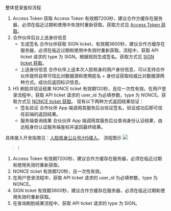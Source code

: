 整体登录鉴权流程
1. Access Token 获取
Access Token 有效期7200秒，建议合作方缓存在服务器，必须在临近过期和使用中失效时重新获取。获取方式见 [Access Token 获取]()。
2. 合作伙伴后台上送身份信息
   - 生成签名
合作伙伴获取 SIGN ticket，有效期3600秒，建议合作方缓存在服务器，必须在临近过期和使用中失效时重新获取。流程中，获取 API ticket 请求的 type 为 SIGN。根据规则生成签名。获取方式见 [SIGN ticket 获取]()。
   - 上送身份信息
合作伙伴上送本次人脸核身的用户身份信息，可以支持合作伙伴提供自带可信比对数据源和使用姓名 + 身份证获取权威比对数据源两种方式。成功后返回标识信息。
3. H5 刷脸并验证结果
NONCE ticket 有效期120秒，且仅一次性有效。在用户登录流程中，获取 API ticket 请求的 user_id 为必填参数，type 为 NONCE。获取方式见 [NONCE ticket 获取]()。
现有以下两种方式返回结果验证：
      - 签名验证
合作伙伴 App 端调用其服务后台验证签名，验证成功后即可信任前端的返回结果。
      - 服务端查询结果
合伙伙伴 App 端调用其服务后台查询身份认证结果，由远程身份认证服务端鉴权并返回最终结果。

具体接入开发指南见：[人脸核身公众号/H5接入]()。
流程图示
![](https://main.qcloudimg.com/raw/4d3510d2ad6de308f1e0fea59289e539.png)
 
>!
1. Access Token 有效期7200秒，建议合作方缓存在服务器，必须在临近过期和使用失效时重新获取。
2. NONCE ticket 有效期120秒，且一次性有效。
3. 在用户登录流程中，获取 API ticket 请求的 user_id 为必填参数，type 为 NONCE。
4. SIGN ticket 有效期3600秒，建议合作方缓存在服务器，必须在临近过期和使用失效时重新获取。
5. 在查询刷脸结果流程中，获取 API ticket 请求的 type 为 SIGN。
